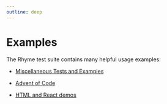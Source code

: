 ```yaml
---
outline: deep
---
```


# Examples

The Rhyme test suite contains many helpful usage examples:

- [Miscellaneous Tests and Examples](https://github.com/rhyme-lang/rhyme/tree/main/test/semantics)

- [Advent of Code](https://github.com/rhyme-lang/rhyme/tree/main/test/aoc)

- [HTML and React demos](https://github.com/rhyme-lang/rhyme/tree/main/demos)